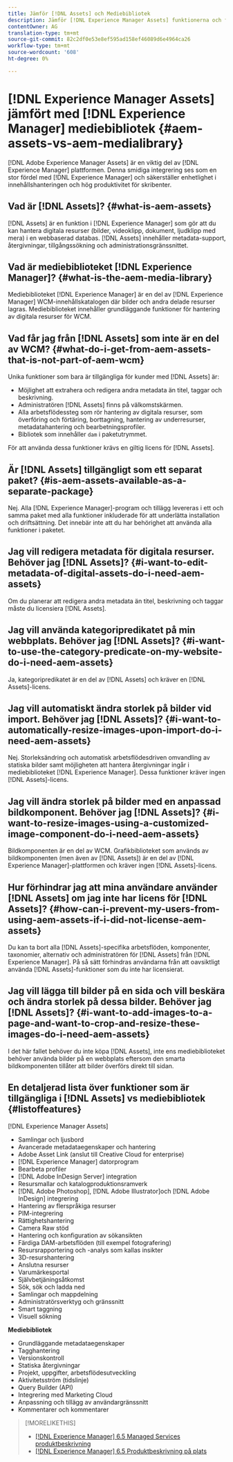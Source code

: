 ```yaml
---
title: Jämför [!DNL Assets] och Mediebibliotek
description: Jämför [!DNL Experience Manager Assets] funktionerna och funktionerna i mediebiblioteket och se skillnaderna.
contentOwner: AG
translation-type: tm+mt
source-git-commit: 82c2df0e53e8ef595ad158ef46089d6e4964ca26
workflow-type: tm+mt
source-wordcount: '608'
ht-degree: 0%

---
```



# [!DNL Experience Manager Assets] jämfört med  [!DNL Experience Manager] mediebibliotek  {#aem-assets-vs-aem-medialibrary}

[!DNL Adobe Experience Manager Assets] är en viktig del av  [!DNL Experience Manager] plattformen. Denna smidiga integrering ses som en stor fördel med [!DNL Experience Manager] och säkerställer enhetlighet i innehållshanteringen och hög produktivitet för skribenter.

## Vad är [!DNL Assets]? {#what-is-aem-assets}

[!DNL Assets] är en funktion i  [!DNL Experience Manager] som gör att du kan hantera digitala resurser (bilder, videoklipp, dokument, ljudklipp med mera) i en webbaserad databas. [!DNL Assets] innehåller metadata-support, återgivningar, tillgångssökning och administrationsgränssnittet.

## Vad är mediebiblioteket [!DNL Experience Manager]? {#what-is-the-aem-media-library}

Mediebiblioteket [!DNL Experience Manager] är en del av [!DNL Experience Manager] WCM-innehållskatalogen där bilder och andra delade resurser lagras. Mediebiblioteket innehåller grundläggande funktioner för hantering av digitala resurser för WCM.

## Vad får jag från [!DNL Assets] som inte är en del av WCM? {#what-do-i-get-from-aem-assets-that-is-not-part-of-aem-wcm}

Unika funktioner som bara är tillgängliga för kunder med [!DNL Assets] är:

* Möjlighet att extrahera och redigera andra metadata än titel, taggar och beskrivning.
* Administratören [!DNL Assets] finns på välkomstskärmen.
* Alla arbetsflödessteg som rör hantering av digitala resurser, som överföring och förtäring, borttagning, hantering av underresurser, metadatahantering och bearbetningsprofiler.
* Bibliotek som innehåller `dam` i paketutrymmet.

För att använda dessa funktioner krävs en giltig licens för [!DNL Assets].

## Är [!DNL Assets] tillgängligt som ett separat paket? {#is-aem-assets-available-as-a-separate-package}

Nej. Alla [!DNL Experience Manager]-program och tillägg levereras i ett och samma paket med alla funktioner inkluderade för att underlätta installation och driftsättning. Det innebär inte att du har behörighet att använda alla funktioner i paketet.

## Jag vill redigera metadata för digitala resurser. Behöver jag [!DNL Assets]? {#i-want-to-edit-metadata-of-digital-assets-do-i-need-aem-assets}

Om du planerar att redigera andra metadata än titel, beskrivning och taggar måste du licensiera [!DNL Assets].

## Jag vill använda kategoripredikatet på min webbplats. Behöver jag [!DNL Assets]? {#i-want-to-use-the-category-predicate-on-my-website-do-i-need-aem-assets}

Ja, kategoripredikatet är en del av [!DNL Assets] och kräver en [!DNL Assets]-licens.

## Jag vill automatiskt ändra storlek på bilder vid import. Behöver jag [!DNL Assets]? {#i-want-to-automatically-resize-images-upon-import-do-i-need-aem-assets}

Nej. Storleksändring och automatisk arbetsflödesdriven omvandling av statiska bilder samt möjligheten att hantera återgivningar ingår i mediebiblioteket [!DNL Experience Manager]. Dessa funktioner kräver ingen [!DNL Assets]-licens.

## Jag vill ändra storlek på bilder med en anpassad bildkomponent. Behöver jag [!DNL Assets]? {#i-want-to-resize-images-using-a-customized-image-component-do-i-need-aem-assets}

Bildkomponenten är en del av WCM. Grafikbiblioteket som används av bildkomponenten (men även av [!DNL Assets]) är en del av [!DNL Experience Manager]-plattformen och kräver ingen [!DNL Assets]-licens.

## Hur förhindrar jag att mina användare använder [!DNL Assets] om jag inte har licens för [!DNL Assets]? {#how-can-i-prevent-my-users-from-using-aem-assets-if-i-did-not-license-aem-assets}

Du kan ta bort alla [!DNL Assets]-specifika arbetsflöden, komponenter, taxonomier, alternativ och administratören för [!DNL Assets] från [!DNL Experience Manager]. På så sätt förhindras användarna från att oavsiktligt använda [!DNL Assets]-funktioner som du inte har licensierat.

## Jag vill lägga till bilder på en sida och vill beskära och ändra storlek på dessa bilder. Behöver jag [!DNL Assets]? {#i-want-to-add-images-to-a-page-and-want-to-crop-and-resize-these-images-do-i-need-aem-assets}

I det här fallet behöver du inte köpa [!DNL Assets], inte ens mediebiblioteket behöver använda bilder på en webbplats eftersom den smarta bildkomponenten tillåter att bilder överförs direkt till sidan.

## En detaljerad lista över funktioner som är tillgängliga i [!DNL Assets] vs mediebibliotek {#listoffeatures}

[!DNL Experience Manager Assets]

* Samlingar och ljusbord
* Avancerade metadataegenskaper och hantering
* Adobe Asset Link (anslut till Creative Cloud for enterprise)
* [!DNL Experience Manager] datorprogram
* Bearbeta profiler
* [!DNL Adobe InDesign Server] integration
* Resursmallar och katalogproduktionsramverk
* [!DNL Adobe Photoshop],  [!DNL Adobe Illustrator]och  [!DNL Adobe InDesign] integrering
* Hantering av flerspråkiga resurser
* PIM-integrering
* Rättighetshantering
* Camera Raw stöd
* Hantering och konfiguration av sökansikten
* Färdiga DAM-arbetsflöden (till exempel fotografering)
* Resursrapportering och -analys som kallas insikter
* 3D-resurshantering
* Anslutna resurser
* Varumärkesportal
* Självbetjäningsåtkomst
* Sök, sök och ladda ned
* Samlingar och mappdelning
* Administratörsverktyg och gränssnitt
* Smart taggning
* Visuell sökning

**Mediebibliotek**

* Grundläggande metadataegenskaper
* Tagghantering
* Versionskontroll
* Statiska återgivningar
* Projekt, uppgifter, arbetsflödesutveckling
* Aktivitetsström (tidslinje)
* Query Builder (API)
* Integrering med Marketing Cloud
* Anpassning och tillägg av användargränssnitt
* Kommentarer och kommentarer

>[!MORELIKETHIS]
>
>* [[!DNL Experience Manager] 6.5 Managed Services produktbeskrivning](https://helpx.adobe.com/legal/product-descriptions/adobe-experience-manager-managed-services.html)
>* [[!DNL Experience Manager] 6.5 Produktbeskrivning på plats](https://helpx.adobe.com/legal/product-descriptions/adobe-experience-manager-on-premise.html)

